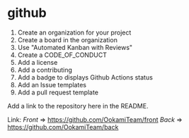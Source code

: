 # github

1. Create an organization for your project
0. Create a board in the organization
0. Use "Automated Kanban with Reviews" 
0. Create a CODE_OF_CONDUCT
0. Add a license
0. Add a contributing
0. Add a badge to displays Github Actions status
0. Add an Issue templates
0. Add a pull request template

Add a link to the repository here in the README.

Link: *Front* => https://github.com/OokamiTeam/front
      *Back* => https://github.com/OokamiTeam/back
